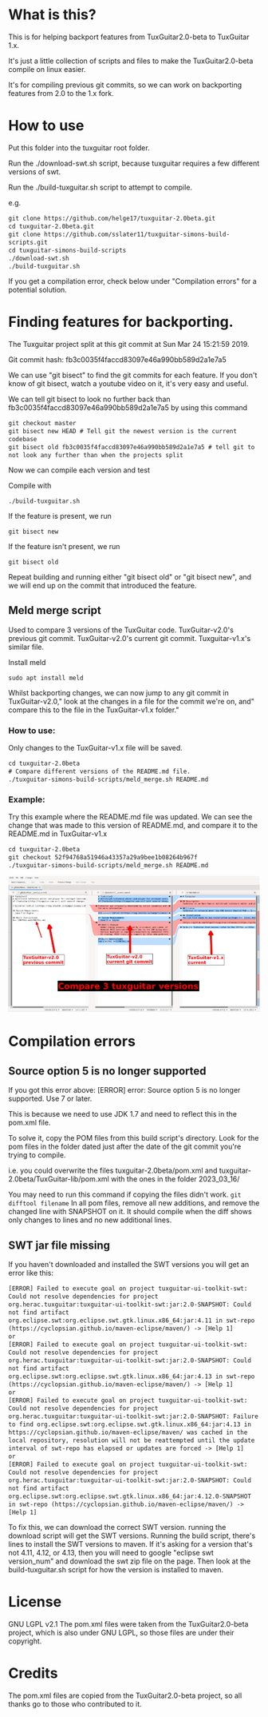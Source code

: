 # What is this?
This is for helping backport features from TuxGuitar2.0-beta to TuxGuitar 1.x.

It's just a little collection of scripts and files to make the TuxGuitar2.0-beta compile on linux easier.

It's for compiling previous git commits, so we can work on backporting features from 2.0 to the 1.x fork.

# How to use
Put this folder into the tuxguitar root folder.

Run the ./download-swt.sh script, because tuxguitar requires a few different versions of swt.

Run the ./build-tuxguitar.sh script to attempt to compile.

e.g.
```
git clone https://github.com/helge17/tuxguitar-2.0beta.git
cd tuxguitar-2.0beta.git
git clone https://github.com/sslater11/tuxguitar-simons-build-scripts.git
cd tuxguitar-simons-build-scripts
./download-swt.sh
./build-tuxguitar.sh
```
If you get a compilation error, check below under "Compilation errors" for a potential solution.


# Finding features for backporting.
The Tuxguitar project split at this git commit at Sun Mar 24 15:21:59 2019.

Git commit hash: fb3c0035f4faccd83097e46a990bb589d2a1e7a5

We can use "git bisect" to find the git commits for each feature. If you don't know of git bisect, watch a youtube video on it, it's very easy and useful.

We can tell git bisect to look no further back than fb3c0035f4faccd83097e46a990bb589d2a1e7a5 by using this command
```
git checkout master
git bisect new HEAD # Tell git the newest version is the current codebase
git bisect old fb3c0035f4faccd83097e46a990bb589d2a1e7a5 # tell git to not look any further than when the projects split
```
Now we can compile each version and test

Compile with
```
./build-tuxguitar.sh
```
If the feature is present, we run
```
git bisect new
```
If the feature isn't present, we run
```
git bisect old
```
Repeat building and running either "git bisect old" or "git bisect new", and we will end up on the commit that introduced the feature.

## Meld merge script
Used to compare 3 versions of the TuxGuitar code.
TuxGuitar-v2.0's previous git commit.
TuxGuitar-v2.0's current git commit.
Tuxguitar-v1.x's similar file.

Install meld
```
sudo apt install meld
```
Whilst backporting changes, we can now jump to any git commit in TuxGuitar-v2.0,"
look at the changes in a file for the commit we're on, and"
compare this to the file in the TuxGuitar-v1.x folder."

### How to use:
Only changes to the TuxGuitar-v1.x file will be saved.
```
cd tuxguitar-2.0beta
# Compare different versions of the README.md file.
./tuxguitar-simons-build-scripts/meld_merge.sh README.md
```
### Example:
Try this example where the README.md file was updated.
We can see the change that was made to this version of README.md,
and compare it to the README.md in TuxGuitar-v1.x
```
cd tuxguitar-2.0beta
git checkout 52f94768a51946a43357a29a9bee1b08264b967f
./tuxguitar-simons-build-scripts/meld_merge.sh README.md
```
[<img src="pics/meld_merge_screenshot_small.png">](pics/meld_merge_screenshot_small.png)

# Compilation errors
## Source option 5 is no longer supported
If you got this error above: \[ERROR\] error: Source option 5 is no longer supported. Use 7 or later.

This is because we need to use JDK 1.7 and need to reflect this in the pom.xml file.

To solve it, copy the POM files from this build script's directory. Look for the pom files in the folder dated just after the date of the git commit you're trying to compile.

i.e. you could overwrite the files tuxguitar-2.0beta/pom.xml and tuxguitar-2.0beta/TuxGuitar-lib/pom.xml with the ones in the folder 2023_03_16/

You may need to run this command if copying the files didn't work.
```git difftool filename```
In all pom files, remove all new additions, and remove the changed line with SNAPSHOT on it. It should compile when the diff shows only changes to lines and no new additional lines.

## SWT jar file missing
If you haven't downloaded and installed the SWT versions you will get an error like this:

```
[ERROR] Failed to execute goal on project tuxguitar-ui-toolkit-swt: Could not resolve dependencies for project org.herac.tuxguitar:tuxguitar-ui-toolkit-swt:jar:2.0-SNAPSHOT: Could not find artifact org.eclipse.swt:org.eclipse.swt.gtk.linux.x86_64:jar:4.11 in swt-repo (https://cyclopsian.github.io/maven-eclipse/maven/) -> [Help 1]
or
[ERROR] Failed to execute goal on project tuxguitar-ui-toolkit-swt: Could not resolve dependencies for project org.herac.tuxguitar:tuxguitar-ui-toolkit-swt:jar:2.0-SNAPSHOT: Could not find artifact org.eclipse.swt:org.eclipse.swt.gtk.linux.x86_64:jar:4.13 in swt-repo (https://cyclopsian.github.io/maven-eclipse/maven/) -> [Help 1]
or
[ERROR] Failed to execute goal on project tuxguitar-ui-toolkit-swt: Could not resolve dependencies for project org.herac.tuxguitar:tuxguitar-ui-toolkit-swt:jar:2.0-SNAPSHOT: Failure to find org.eclipse.swt:org.eclipse.swt.gtk.linux.x86_64:jar:4.13 in https://cyclopsian.github.io/maven-eclipse/maven/ was cached in the local repository, resolution will not be reattempted until the update interval of swt-repo has elapsed or updates are forced -> [Help 1]
or
[ERROR] Failed to execute goal on project tuxguitar-ui-toolkit-swt: Could not resolve dependencies for project org.herac.tuxguitar:tuxguitar-ui-toolkit-swt:jar:2.0-SNAPSHOT: Could not find artifact org.eclipse.swt:org.eclipse.swt.gtk.linux.x86_64:jar:4.12.0-SNAPSHOT in swt-repo (https://cyclopsian.github.io/maven-eclipse/maven/) -> [Help 1]
```

To fix this, we can download the correct SWT version. running the download script will get the SWT versions.
Running the build script, there's lines to install the SWT versions to maven.
If it's asking for a version that's not 4.11, 4.12, or 4.13, then you will need to google "eclipse swt version_num" and download the swt zip file on the page. Then look at the build-tuxguitar.sh script for how the version is installed to maven.

# License
GNU LGPL v2.1
The pom.xml files were taken from the TuxGuitar2.0-beta project, which is also under GNU LGPL, so those files are under their copyright.

# Credits
The pom.xml files are copied from the TuxGuitar2.0-beta project, so all thanks go to those who contributed to it.

